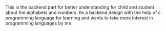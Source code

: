 This is the backend part for better understanding for child and student about the alphabets and numbers. 
Its a backend design with the help of c programming language for learning and wants to take more interest in programming languages by me

